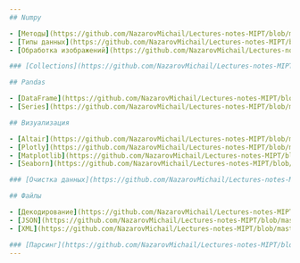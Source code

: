```yaml
---
## Numpy

- [Методы](https://github.com/NazarovMichail/Lectures-notes-MIPT/blob/master/Python/ipynb/Numpy%20Arrays.ipynb)
- [Типы данных](https://github.com/NazarovMichail/Lectures-notes-MIPT/blob/f7297d111b672d223aab1e37de0270925aedfcbf/Python/ipynb/Numpy_Data_types.ipynb)
- [Обработка изображений](https://github.com/NazarovMichail/Lectures-notes-MIPT/blob/f7297d111b672d223aab1e37de0270925aedfcbf/Python/Numpy%20IMAGES.ipynb)

### [Collections](https://github.com/NazarovMichail/Lectures-notes-MIPT/blob/master/Python/ipynb/Collections.ipynb)

## Pandas

- [DataFrame](https://github.com/NazarovMichail/Lectures-notes-MIPT/blob/master/Python/ipynb/Pandas%20DataFrame.ipynb)
- [Series](https://github.com/NazarovMichail/Lectures-notes-MIPT/blob/master/Python/ipynb/Pandas%20Series.ipynb)

## Визуализация

- [Altair](https://github.com/NazarovMichail/Lectures-notes-MIPT/blob/master/Python/ipynb/Altair.ipynb)
- [Plotly](https://github.com/NazarovMichail/Lectures-notes-MIPT/blob/master/Python/ipynb/Plotly.ipynb)
- [Matplotlib](https://github.com/NazarovMichail/Lectures-notes-MIPT/blob/master/Python/ipynb/Matplotlib.ipynb)
- [Seaborn](https://github.com/NazarovMichail/Lectures-notes-MIPT/blob/master/Python/ipynb/Seaborn.ipynb)

### [Очистка данных](https://github.com/NazarovMichail/Lectures-notes-MIPT/blob/master/Python/ipynb/Data%20clean.ipynb)

## Файлы

- [Декодирование](https://github.com/NazarovMichail/Lectures-notes-MIPT/blob/master/Python/ipynb/Encoder.ipynb)
- [JSON](https://github.com/NazarovMichail/Lectures-notes-MIPT/blob/master/Python/ipynb/JSON.ipynb)
- [XML](https://github.com/NazarovMichail/Lectures-notes-MIPT/blob/master/Python/ipynb/XML.ipynb)

### [Парсинг](https://github.com/NazarovMichail/Lectures-notes-MIPT/blob/master/Python/ipynb/Parsing.ipynb)
---
```


